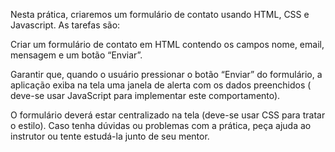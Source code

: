 Nesta prática, criaremos um formulário de contato usando HTML, CSS e Javascript. As tarefas são:

Criar um formulário de contato em HTML contendo os campos nome, email, mensagem e um botão “Enviar”.

Garantir que, quando o usuário pressionar o botão “Enviar” do formulário, a aplicação exiba na tela uma janela de alerta com os dados preenchidos ( deve-se usar JavaScript para implementar este comportamento).

O formulário deverá estar centralizado na tela (deve-se usar CSS para tratar o estilo).
Caso tenha dúvidas ou problemas com a prática, peça ajuda ao instrutor ou tente estudá-la junto de seu mentor.